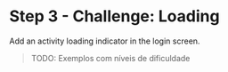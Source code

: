 # Step 3 - Challenge: Loading

Add an activity loading indicator in the login screen. 
> TODO: Exemplos com níveis de dificuldade
